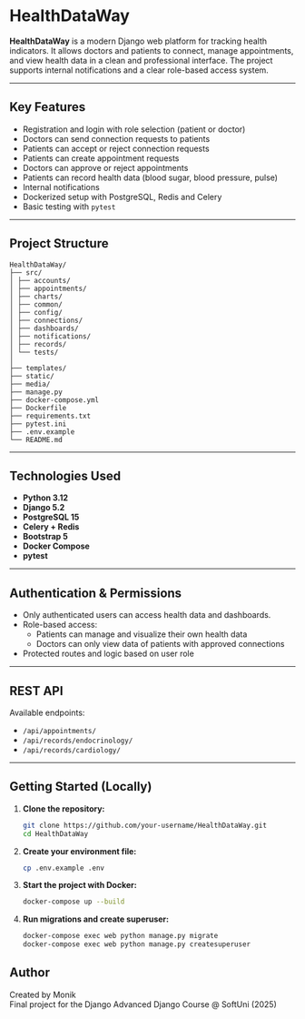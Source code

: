 # HealthDataWay

**HealthDataWay** is a modern Django web platform for tracking health indicators. It allows doctors and patients to connect, manage appointments, and view health data in a clean and professional interface. The project supports internal notifications and a clear role-based access system.

---

## Key Features

- Registration and login with role selection (patient or doctor)
- Doctors can send connection requests to patients
- Patients can accept or reject connection requests
- Patients can create appointment requests
- Doctors can approve or reject appointments
- Patients can record health data (blood sugar, blood pressure, pulse)
- Internal notifications
- Dockerized setup with PostgreSQL, Redis and Celery
- Basic testing with `pytest`

---

## Project Structure


```
HealthDataWay/
├── src/
│ ├── accounts/ 
│ ├── appointments/ 
│ ├── charts/ 
│ ├── common/ 
│ ├── config/ 
│ ├── connections/ 
│ ├── dashboards/ 
│ ├── notifications/ 
│ ├── records/ 
│ └── tests/ 
│
├── templates/ 
├── static/ 
├── media/ 
├── manage.py
├── docker-compose.yml
├── Dockerfile
├── requirements.txt
├── pytest.ini
├── .env.example
└── README.md
```


---

## Technologies Used

- **Python 3.12**
- **Django 5.2**
- **PostgreSQL 15** 
- **Celery + Redis** 
- **Bootstrap 5** 
- **Docker Compose** 
- **pytest** 

---

## Authentication & Permissions

- Only authenticated users can access health data and dashboards.
- Role-based access:
  - Patients can manage and visualize their own health data
  - Doctors can only view data of patients with approved connections
- Protected routes and logic based on user role

---

## REST API

Available endpoints:
- `/api/appointments/`
- `/api/records/endocrinology/`
- `/api/records/cardiology/`

---

## Getting Started (Locally)

1. **Clone the repository:**
   ```bash
   git clone https://github.com/your-username/HealthDataWay.git
   cd HealthDataWay
   ```


2. **Create your environment file:**
    ```bash
    cp .env.example .env
   ```
   
3. **Start the project with Docker:**
    ```bash
    docker-compose up --build
   ```

4. **Run migrations and create superuser:**
    ```bash
    docker-compose exec web python manage.py migrate
    docker-compose exec web python manage.py createsuperuser
    ```

## Author
Created by Monik  
Final project for the Django Advanced Django Course @ SoftUni (2025)
